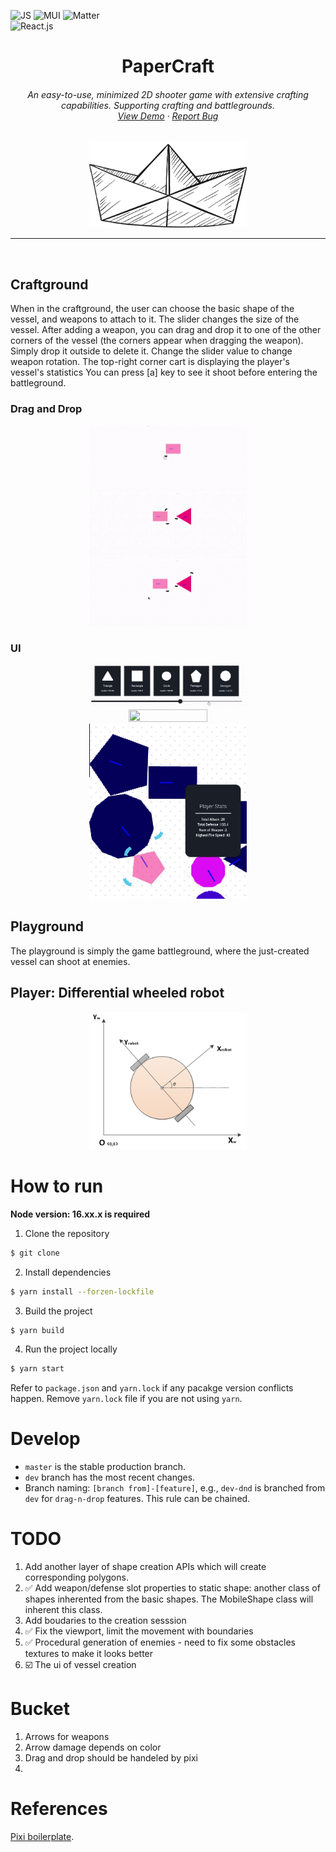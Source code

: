 ![JS](https://img.shields.io/badge/JavaScript-F7DF1E?style=for-the-badge&logo=javascript&logoColor=black)
![MUI](https://img.shields.io/badge/Material%20UI-007FFF?style=for-the-badge&logo=mui&logoColor=white)
![Matter](https://img.shields.io/badge/Matter%20js-4B5562?style=for-the-badge&logo=Matterdotjs&logoColor=white)
<br />
![React.js](https://img.shields.io/badge/React-20232A?style=for-the-badge&logo=react&logoColor=61DAFB)

<h1 align="center">
PaperCraft
</h1>

<h6 align="center">
An easy-to-use, minimized 2D shooter game with extensive crafting capabilities.
Supporting crafting and battlegrounds.
  <br />
  <a href="https://papercraft-eight.vercel.app/">View Demo</a>
  ·
  <a href="https://github.com/cy-moi/papercraft/issues">Report Bug</a>

</h6>
<div align="center">
<img src="assets/logo.png" width="50%" height="50%">
</div>

---

<br />

## Craftground

When in the craftground, the user can choose the basic shape of the vessel, and weapons to attach to it.
The slider changes the size of the vessel.
After adding a weapon, you can drag and drop it to one of the other corners of the vessel (the corners appear when dragging the weapon).
Simply drop it outside to delete it.
Change the slider value to change weapon rotation.
The top-right corner cart is displaying the player's vessel's statistics
You can press [a] key to see it shoot before entering the battleground.

### Drag and Drop
<div align="center">
<img src="demo/dragdrop.gif" width="50%" height="50%">
<img src="demo/dragdrop2another.gif" width="50%" height="50%">
<img src="demo/dragdropthrow.gif" width="50%" height="50%">
</div>

### UI
<div align="center">
<img src="demo/shapeSlider.gif" width="50%" height="50%">
<img src="demo/panzoom.gif" width="50%" height="50%">
<img src="demo/statsUpdate.gif" width="50%" height="50%">
</div>

## Playground

The playground is simply the game battleground, where the just-created vessel can shoot at enemies.

## Player: Differential wheeled robot

<div align="center">
<img src="demo/model.png" width="50%" height="50%">
</div>


# How to run

**Node version: 16.xx.x is required**

1. Clone the repository

```bash
$ git clone
```

2. Install dependencies

```bash
$ yarn install --forzen-lockfile
```

3. Build the project

```bash
$ yarn build
```

4. Run the project locally

```bash
$ yarn start
```

Refer to `package.json` and `yarn.lock` if any pacakge version conflicts happen. Remove `yarn.lock` file if you are not using `yarn`.

# Develop

- `master` is the stable production branch.
- `dev` branch has the most recent changes.
- Branch naming: `[branch from]-[feature]`, e.g., `dev-dnd` is branched from `dev` for `drag-n-drop` features. This rule can be chained.

# TODO

1. Add another layer of shape creation APIs which will create corresponding polygons.
2. ✅ Add weapon/defense slot properties to static shape: another class of shapes inherented from the basic shapes. The MobileShape class will inherent this class.
3. Add boudaries to the creation sesssion
4. ✅ Fix the viewport, limit the movement with boundaries
5. ✅ Procedural generation of enemies - need to fix some obstacles textures to make it looks better
6. ☑️ The ui of vessel creation

# Bucket

1. Arrows for weapons
2. Arrow damage depends on color
3. Drag and drop should be handeled by pixi
4.

# References

[Pixi boilerplate](https://github.com/dopamine-lab/pixi-boilerplate).
